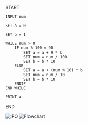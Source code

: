 START 
    
    INPUT num 
    
    SET a = 0 
    
    SET b = 1

    WHILE num > 0
        IF num % 100 = 90
            SET a = a + 9 * b 
            SET num = num / 100
            SET b = b * 10
        ELSE 
            SET a = a + (num % 10) * b 
            SET num = num / 10
            SET b = b * 10
        ENDIF
    END WHILE

    PRINT a
END


![IPO](https://github.com/user-attachments/assets/7f8872f6-9fba-49c5-ae57-337b58dc4f44)
![Flowchart](https://github.com/user-attachments/assets/277ce3b1-3282-4d1b-8da2-c997a634a5d0)


